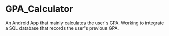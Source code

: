 # GPA_Calculator
An Android App that mainly calculates the user's GPA. Working to integrate a SQL database that records the user's previous GPA. 
